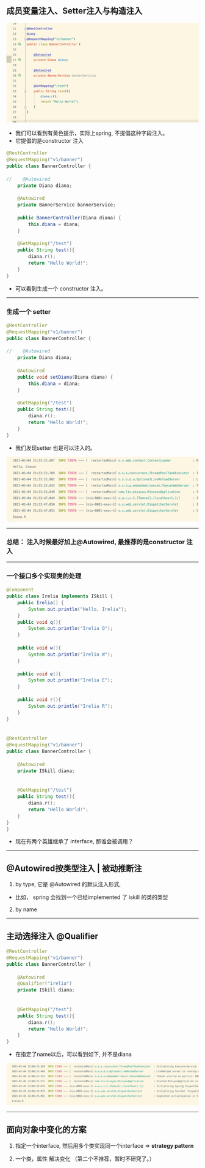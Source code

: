 ## 成员变量注入、Setter注入与构造注入

![](img/2021-01-04-21-25-30.png)

- 我们可以看到有黄色提示，实际上spring, 不提倡这种字段注入。
- 它提倡的是constructor 注入

```java
@RestController
@RequestMapping("v1/banner")
public class BannerController {

//    @Autowired
    private Diana diana;

    @Autowired
    private BannerService bannerService;

    public BannerController(Diana diana) {
        this.diana = diana;
    }

    @GetMapping("/test")
    public String test(){
        diana.r();
        return "Hello World!";
    }
}
```

- 可以看到生成一个 constructor 注入。

---

### 生成一个 setter

```java
@RestController
@RequestMapping("v1/banner")
public class BannerController {

//    @Autowired
    private Diana diana;

    @Autowired
    public void setDiana(Diana diana) {
        this.diana = diana;
    }

    @GetMapping("/test")
    public String test(){
        diana.r();
        return "Hello World!";
    }
}
```

- 我们发现setter 也是可以注入的。

![](img/2021-01-04-21-34-25.png)

---

### 总结： 注入时候最好加上@Autowired, 最推荐的是constructor 注入

---

### 一个接口多个实现类的处理

```java
@Component
public class Irelia implements ISkill {
    public Irelia() {
        System.out.println("Hello, Irelia");
    }
    public void q(){
        System.out.println("Irelia Q");
    }

    public void w(){
        System.out.println("Irelia W");
    }

    public void e(){
        System.out.println("Irelia E");
    }

    public void r(){
        System.out.println("Irelia R");
    }
}


@RestController
@RequestMapping("v1/banner")
public class BannerController {

    @Autowired
    private ISkill diana;
    

    @GetMapping("/test")
    public String test(){
        diana.r();
        return "Hello World!";
    }
}
}
```

- 现在有两个英雄继承了 interface, 那谁会被调用？

---

## @Autowired按类型注入 | 被动推断注

1. by type, 它是 @Autowired 的默认注入形式, 
  - 比如， spring 会找到一个已经implemented 了 iskill 的类的类型

2. by name

---

## 主动选择注入 @Qualifier

```java
@RestController
@RequestMapping("v1/banner")
public class BannerController {

    @Autowired
    @Qualifier("irelia")
    private ISkill diana;


    @GetMapping("/test")
    public String test(){
        diana.r();
        return "Hello World!";
    }
}
```

- 在指定了name以后，可以看到如下, 并不是diana

![](img/2021-01-04-22-06-50.png)

---


## 面向对象中变化的方案

1. 指定一个interface, 然后用多个类实现同一个interface  => **strategy pattern**

2. 一个类，属性 解决变化     （第二个不推荐，暂时不研究了。）













































